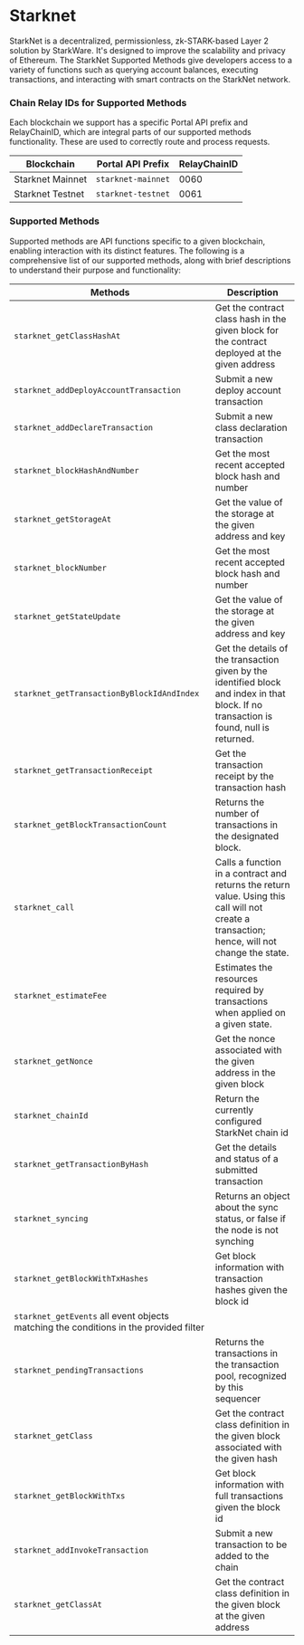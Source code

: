 # Starknet

StarkNet is a decentralized, permissionless, zk-STARK-based Layer 2 solution by StarkWare. It's designed to improve the scalability and privacy of Ethereum. The StarkNet Supported Methods give developers access to a variety of functions such as querying account balances, executing transactions, and interacting with smart contracts on the StarkNet network.

### Chain Relay IDs for Supported Methods
Each blockchain we support has a specific Portal API prefix and RelayChainID, which are integral parts of our supported methods functionality. These are used to correctly route and process requests.

| Blockchain | Portal API Prefix | RelayChainID |
|---------|-------------|-------------|
| Starknet Mainnet | `starknet-mainnet` | 0060 |
| Starknet Testnet | `starknet-testnet` | 0061 |


### Supported Methods
Supported methods are API functions specific to a given blockchain, enabling interaction with its distinct features. The following is a comprehensive list of our supported methods, along with brief descriptions to understand their purpose and functionality:


| Methods | Description |
| --- | --- |
| `starknet_getClassHashAt` | Get the contract class hash in the given block for the contract deployed at the given address |
| `starknet_addDeployAccountTransaction` | Submit a new deploy account transaction |
| `starknet_addDeclareTransaction` | Submit a new class declaration transaction |
| `starknet_blockHashAndNumber` | Get the most recent accepted block hash and number |
| `starknet_getStorageAt` | Get the value of the storage at the given address and key |
| `starknet_blockNumber` | Get the most recent accepted block hash and number |
| `starknet_getStateUpdate` | Get the value of the storage at the given address and key |
| `starknet_getTransactionByBlockIdAndIndex` | Get the details of the transaction given by the identified block and index in that block. If no transaction is found, null is returned. |
| `starknet_getTransactionReceipt` | Get the transaction receipt by the transaction hash |
| `starknet_getBlockTransactionCount` | Returns the number of transactions in the designated block. |
| `starknet_call` | Calls a function in a contract and returns the return value. Using this call will not create a transaction; hence, will not change the state. |
| `starknet_estimateFee` | Estimates the resources required by transactions when applied on a given state. |
| `starknet_getNonce` | Get the nonce associated with the given address in the given block |
| `starknet_chainId` | Return the currently configured StarkNet chain id |
| `starknet_getTransactionByHash` | Get the details and status of a submitted transaction |
| `starknet_syncing` | Returns an object about the sync status, or false if the node is not synching |
| `starknet_getBlockWithTxHashes` | Get block information with transaction hashes given the block id |
| `starknet_getEvents` all event objects matching the conditions in the provided filter |
| `starknet_pendingTransactions` | Returns the transactions in the transaction pool, recognized by this sequencer |
| `starknet_getClass` | Get the contract class definition in the given block associated with the given hash |
| `starknet_getBlockWithTxs` | Get block information with full transactions given the block id |
| `starknet_addInvokeTransaction` | Submit a new transaction to be added to the chain |
| `starknet_getClassAt` | Get the contract class definition in the given block at the given address |
